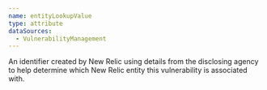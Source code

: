 ```yaml
---
name: entityLookupValue
type: attribute
dataSources:
  - VulnerabilityManagement
---
```


An identifier created by New Relic using details from the disclosing agency to help determine which New Relic entity this vulnerability is associated with.
